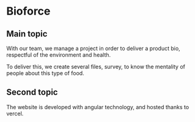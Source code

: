 
# Bioforce 

## Main topic

With our team, we manage a project in order to deliver a product bio, respectful of the environment and health.


To deliver this, we create several files, survey, to know the mentality of people about this type of food.


## Second topic

The website is developed with angular technology, and hosted thanks to vercel.


